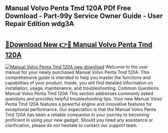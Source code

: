 ## Manual Volvo Penta Tmd 120A PDf Free Download - Part-99y Service Owner Guide - User Repair Edition wdg3A

# <h2><a href="http://bc57649.oget.top/?id=Manual+Volvo+Penta+Tmd+120A">🔗Download New 👉🔴 Manual Volvo Penta Tmd 120A</a></h2>

[![Manual Volvo Penta Tmd 120A new download](https://i.imgur.com/5g1atiW.png)](http://bc57649.oget.top/?id=Manual+Volvo+Penta+Tmd+120A)
Welcome to the user manual for your newly purchased Manual Volvo Penta Tmd 120A. This comprehensive guide is intended to help you master the functions and capabilities of your product. Inside, you will find detailed information on installation, usage, maintenance, and troubleshooting. Common Questions Manual Volvo Penta Tmd 120A This section addresses commonly asked questions and provides helpful troubleshooting tips. Your new Manual Volvo Penta Tmd 120A features a powerful engine and innovative features for exceptional performance. Our expectation is that the Manual Volvo Penta Tmd 120A has been a reliable companion in your journey to becoming proficient in using your new gadget. Should you need any assistance or clarification, please do not hesitate to contact our support team.
